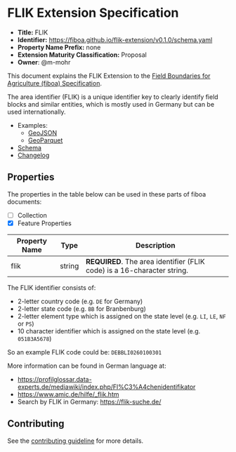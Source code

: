 # FLIK Extension Specification

- **Title:** FLIK
- **Identifier:** <https://fiboa.github.io/flik-extension/v0.1.0/schema.yaml>
- **Property Name Prefix:** none
- **Extension Maturity Classification:** Proposal
- **Owner**: @m-mohr

This document explains the FLIK Extension to the
[Field Boundaries for Agriculture (fiboa) Specification](https://github.com/fiboa/specification).

The area identifier (FLIK) is a unique identifier key to clearly identify field blocks and similar entities,
which is mostly used in Germany but can be used internationally.

- Examples:
  - [GeoJSON](examples/geojson/)
  - [GeoParquet](examples/geoparquet/)
- [Schema](schema/schema.yaml)
- [Changelog](./CHANGELOG.md)

## Properties

The properties in the table below can be used in these parts of fiboa documents:

- [ ] Collection
- [x] Feature Properties

| Property Name   | Type   | Description |
| --------------- | ------ | ----------- |
| flik            | string | **REQUIRED**. The area identifier (FLIK code) is a 16-character string. |

The FLIK identifier consists of:
- 2-letter country code (e.g. `DE` for Germany)
- 2-letter state code (e.g. `BB` for Branbenburg)
- 2-letter element type which is assigned on the state level (e.g. `LI`, `LE`, `NF` or `PS`)
- 10 character identifier which is assigned on the state level (e.g. `051B3A5678`)

So an example FLIK code could be: `DEBBLI0260100301`

More information can be found in German language at:
- <https://profilglossar.data-experts.de/mediawiki/index.php/Fl%C3%A4chenidentifikator>
- <https://www.amic.de/hilfe/_flik.htm>
- Search by FLIK in Germany: <https://flik-suche.de/>

## Contributing

See the [contributing guideline](CONTRIBUTING.md) for more details.
